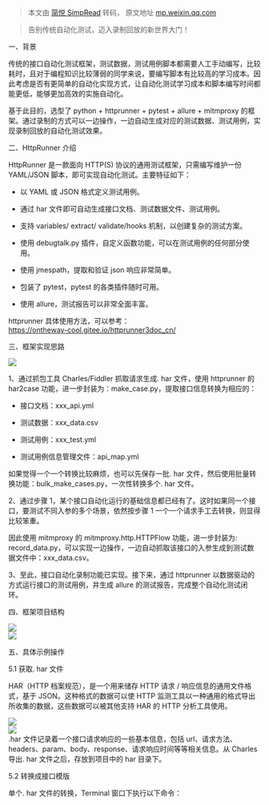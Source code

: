> 本文由 [简悦 SimpRead](http://ksria.com/simpread/) 转码， 原文地址 [mp.weixin.qq.com](https://mp.weixin.qq.com/s/5_349rhITLCIyT0eGl-qgg)

> 告别传统自动化测试，迈入录制回放的新世界大门！

一、背景

传统的接口自动化测试框架，测试数据，测试用例脚本都需要人工手动编写，比较耗时，且对于编程知识比较薄弱的同学来说，要编写脚本有比较高的学习成本。因此考虑是否有更简单的自动化实现方式，让自动化测试学习成本和脚本编写时间都能更低，能够更加高效的实施自动化。

基于此目的，选型了 python + httprunner + pytest + allure + mitmproxy 的框架。通过录制的方式可以一边操作，一边自动生成对应的测试数据、测试用例，实现录制回放的自动化测试效果。

二、HttpRunner 介绍

HttpRunner 是一款面向 HTTP(S) 协议的通用测试框架，只需编写维护一份 YAML/JSON 脚本，即可实现自动化测试。主要特征如下：

*   以 YAML 或 JSON 格式定义测试用例。
    
*   通过 har 文件即可自动生成接口文档、测试数据文件、测试用例。
    
*   支持 variables/ extract/ validate/hooks 机制，以创建复杂的测试方案。
    
*   使用 debugtalk.py 插件，自定义函数功能，可以在测试用例的任何部分使用。
    
*   使用 jmespath，提取和验证 json 响应非常简单。
    
*   包装了 pytest，pytest 的各类插件随时可用。
    
*   使用 allure，测试报告可以非常全面丰富。
    

httprunner 具体使用方法，可以参考：  
https://ontheway-cool.gitee.io/httprunner3doc_cn/

三、框架实现思路

![](https://mmbiz.qpic.cn/sz_mmbiz_png/Vx46Ba7qgDshVDSDIDVJBPv9T4Ixy5KBJDjW42fAu6G7tHqzgOiaKNWibKuGn1HK56F7iciasVLW1nWoVl8lnbNb8w/640?wx_fmt=png)  

1、通过抓包工具 Charles/Fiddler 抓取请求生成. har 文件，使用 httprunner 的 har2case 功能，进一步封装为：make_case.py，提取接口信息转换为相应的：

*   接口文档：xxx_api.yml
    
*   测试数据：xxx_data.csv
    
*   测试用例：xxx_test.yml
    
*   测试用例信息管理文件：api_map.yml
    

如果觉得一个一个转换比较麻烦，也可以先保存一批. har 文件，然后使用批量转换功能：bulk_make_cases.py，一次性转换多个. har 文件。

2、通过步骤 1，某个接口自动化运行的基础信息都已经有了。这时如果同一个接口，要测试不同入参的多个场景，依然按步骤 1 一个一个请求手工去转换，则显得比较笨重。

因此使用 mitmproxy 的 mitmproxy.http.HTTPFlow 功能，进一步封装为: record_data.py，可以实现一边操作，一边自动抓取该接口的入参生成到测试数据文件中：xxx_data.csv。

3、至此，接口自动化录制功能已实现。接下来，通过 httprunner 以数据驱动的方式运行接口的测试用例，并生成 allure 的测试报告，完成整个自动化测试闭环。

四、框架项目结构

![](https://mmbiz.qpic.cn/sz_mmbiz_png/Vx46Ba7qgDshVDSDIDVJBPv9T4Ixy5KBW74tMVRx52vhHBW126OBkExaNvPaXCWcwiaC0Ac10licLoPH9Ft6clAA/640?wx_fmt=png)  
![](https://mmbiz.qpic.cn/sz_mmbiz_png/Vx46Ba7qgDshVDSDIDVJBPv9T4Ixy5KBdVmgmlEErl8zNpuo0hk6hqVdUQiawQtdfoEVicL6MKQJT7gxRoJcz3aA/640?wx_fmt=png)

五、具体示例操作

5.1 获取. har 文件

  

  

  

HAR（HTTP 档案规范），是一个用来储存 HTTP 请求 / 响应信息的通用文件格式，基于 JSON。这种格式的数据可以使 HTTP 监测工具以一种通用的格式导出所收集的数据，这些数据可以被其他支持 HAR 的 HTTP 分析工具使用。

![](https://mmbiz.qpic.cn/sz_mmbiz_png/Vx46Ba7qgDshVDSDIDVJBPv9T4Ixy5KBY4BrpP3M5uo4U4zPvQsA7xBVdBxibu9fOlqnIOjEm90FmbbxzvicTuqw/640?wx_fmt=png)  
![](https://mmbiz.qpic.cn/sz_mmbiz_png/Vx46Ba7qgDshVDSDIDVJBPv9T4Ixy5KBcjO5lNrKjR6dAet50KA1QKV482qwT6icAHlmoX3mkfUYn4tFRPSNYzg/640?wx_fmt=png)  
.har 文件记录着一个接口请求响应的一些基本信息，包括 url、请求方法、headers、param、body、response、请求响应时间等等相关信息。从 Charles 导出. har 文件之后，存放到项目中的 har 目录下。

5.2 转换成接口模版

单个. har 文件的转换，Terminal 窗口下执行以下命令：